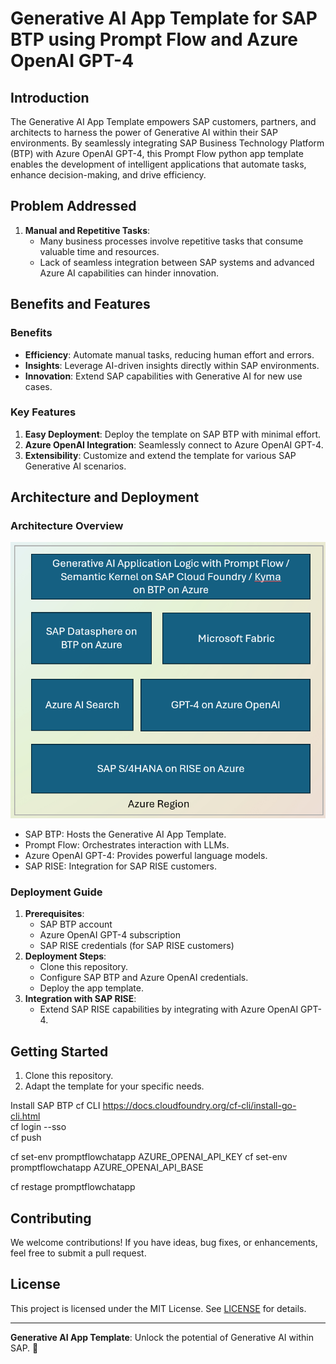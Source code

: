 # Generative AI App Template for SAP BTP using Prompt Flow and Azure OpenAI GPT-4

## Introduction
The Generative AI App Template empowers SAP customers, partners, and architects to harness the power of Generative AI within their SAP environments. By seamlessly integrating SAP Business Technology Platform (BTP) with Azure OpenAI GPT-4, this Prompt Flow python app template enables the development of intelligent applications that automate tasks, enhance decision-making, and drive efficiency.

## Problem Addressed
1. **Manual and Repetitive Tasks**:
   - Many business processes involve repetitive tasks that consume valuable time and resources.
   - Lack of seamless integration between SAP systems and advanced Azure AI capabilities can hinder innovation.

## Benefits and Features
### Benefits
- **Efficiency**: Automate manual tasks, reducing human effort and errors.
- **Insights**: Leverage AI-driven insights directly within SAP environments.
- **Innovation**: Extend SAP capabilities with Generative AI for new use cases.

### Key Features
1. **Easy Deployment**: Deploy the template on SAP BTP with minimal effort.
2. **Azure OpenAI Integration**: Seamlessly connect to Azure OpenAI GPT-4.
3. **Extensibility**: Customize and extend the template for various SAP Generative AI scenarios.

## Architecture and Deployment
### Architecture Overview
![Architecture Diagram](architecture.png)
- SAP BTP: Hosts the Generative AI App Template.
- Prompt Flow: Orchestrates interaction with LLMs.
- Azure OpenAI GPT-4: Provides powerful language models.
- SAP RISE: Integration for SAP RISE customers.

### Deployment Guide
1. **Prerequisites**:
   - SAP BTP account
   - Azure OpenAI GPT-4 subscription
   - SAP RISE credentials (for SAP RISE customers)
2. **Deployment Steps**:
   - Clone this repository.
   - Configure SAP BTP and Azure OpenAI credentials.
   - Deploy the app template.
3. **Integration with SAP RISE**:
   - Extend SAP RISE capabilities by integrating with Azure OpenAI GPT-4.

## Getting Started
1. Clone this repository.
2. Adapt the template for your specific needs.

Install SAP BTP cf CLI https://docs.cloudfoundry.org/cf-cli/install-go-cli.html  
cf login --sso  
cf push

cf set-env promptflowchatapp AZURE_OPENAI_API_KEY <AOAI API Key>
cf set-env promptflowchatapp AZURE_OPENAI_API_BASE <AOAI API Base Endpoint>

cf restage promptflowchatapp

## Contributing
We welcome contributions! If you have ideas, bug fixes, or enhancements, feel free to submit a pull request.

## License
This project is licensed under the MIT License. See [LICENSE](LICENSE) for details.

---

**Generative AI App Template**: Unlock the potential of Generative AI within SAP. 🌟
